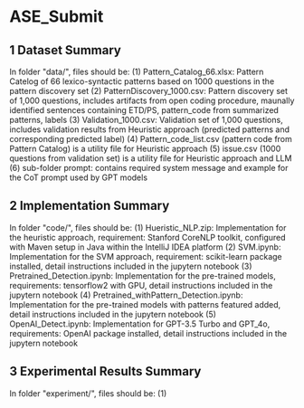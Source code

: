 # ASE_Submit
## 1 Dataset Summary
In folder "data/", files should be: 
(1) Pattern_Catalog_66.xlsx: Pattern Catelog of 66 lexico-syntactic patterns based on 1000 questions in the pattern discovery set
(2) PatternDiscovery_1000.csv:  Pattern discovery set of 1,000 questions, includes artifacts from open coding procedure, maunally identified sentences containing ETD/PS, pattern_code from summarized patterns, labels
(3) Validation_1000.csv: Validation set of 1,000 questions, includes validation results from Heuristic approach (predicted patterns and corresponding predicted label)
(4) Pattern_code_list.csv (pattern code from Pattern Catalog) is a utility file for Heuristic approach
(5) issue.csv (1000 questions from validation set) is a utility file for Heuristic approach and LLM
(6) sub-folder prompt: contains required system message and example for the CoT prompt used by GPT models

## 2 Implementation Summary
In folder "code/", files should be:
(1) Hueristic_NLP.zip: Implementation for the heuristic approach, requirement: Stanford CoreNLP toolkit, configured with Maven setup in Java within the IntelliJ IDEA platform
(2) SVM.ipynb: Implementation for the SVM approach, requirement: scikit-learn package installed, detail instructions included in the jupytern notebook
(3) Pretrained_Detection.ipynb: Implementation for the pre-trained models, requirements: tensorflow2 with GPU, detail instructions included in the jupytern notebook
(4) Pretrained_withPattern_Detection.ipynb: Implementation for the pre-trained models with patterns featured added, detail instructions included in the jupytern notebook
(5) OpenAI_Detect.ipynb: Implementation for GPT-3.5 Turbo and GPT_4o, requirements: OpenAI package installed, detail instructions included in the jupytern notebook

## 3 Experimental Results Summary
In folder "experiment/", files should be:
(1) 
